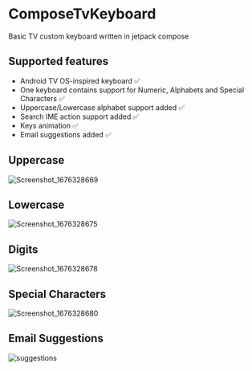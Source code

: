 # ComposeTvKeyboard

Basic TV custom keyboard written in jetpack compose 

 
## Supported features
- Android TV OS-inspired keyboard ✅
- One keyboard contains support for Numeric, Alphabets and Special Characters ✅
- Uppercase/Lowercase alphabet support added ✅
- Search IME action support added ✅
- Keys animation ✅
- Email suggestions added ✅
  
## Uppercase
![Screenshot_1676328669](https://user-images.githubusercontent.com/21205138/218592831-bca4d390-5e48-44b0-9a35-87d16e11b74b.png)

## Lowercase
![Screenshot_1676328675](https://user-images.githubusercontent.com/21205138/218592897-f046a88b-dbad-401f-89aa-1ec6299c2770.png)
 
## Digits
![Screenshot_1676328678](https://user-images.githubusercontent.com/21205138/218592952-3beb940c-5646-4dbd-9a68-533d68861ebc.png)

## Special Characters
![Screenshot_1676328680](https://user-images.githubusercontent.com/21205138/218593010-7db79c4b-7206-4849-a504-ed9480c5e1df.png)
  
## Email Suggestions
![suggestions](https://user-images.githubusercontent.com/21205138/222294045-08ab6242-f202-4f91-995d-99477aa73471.png) 
